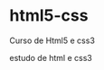 # html5-css
 Curso de Html5 e css3

 estudo de html e css3

 <a href="https://ianpage08.github.io/html5-css/exercicios"></a>
